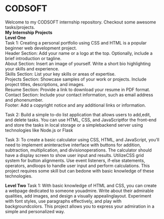 # CODSOFT
Welcome to my CODSOFT internship repository. Checkout some awesome tasks/projects.<br>
<b>My Internship Projects</b><br>
<b>Level One</b><br>
Task 1: Creating a personal portfolio using CSS and HTML is a popular beginner web development project.<br>
Header Section: Add your name or a logo at the top. Optionally, include a brief introduction or tagline.<br>
About Section: Insert an image of yourself. Write a short bio highlighting your skills and experience.<br>
Skills Section: List your key skills or areas of expertise.<br>
Projects Section: Showcase samples of your work or projects. Include project titles, descriptions, and images.<br>
Resume Section: Provide a link to download your resume in PDF format.<br>
Contact Section: Include your contact information, such as email address and phonenumber.<br>
Footer: Add a copyright notice and any additional links or information.<br>

Task 2: Build a simple to-do list application that allows users to add,edit, and delete tasks. You can use HTML, CSS, and JavaScriptfor the front-end and store the tasks in local storage or a simplebackend server using technologies like Node.js or Flask

Task 3: To create a basic calculator using CSS, HTML, and JavaScript, you'll need to implement aninteractive interface with buttons for addition, subtraction, multiplication, and divisionoperations. The calculator should have a display screen to show user input and results. UtilizeCSS grid system for button alignments. Use event listeners, if-else statements, operators, andloops to handle user input and perform calculations. This project requires some skill but can bedone with basic knowledge of these technologies.

<b>Level Two</b>
Task 1: With basic knowledge of HTML and CSS, you can create a webpage dedicated to someone youadmire. Write about their admirable qualities, add images, and design a visually appealinglayout. Experiment with font styles, use paragraphs effectively, and play with backgroundcolors. This project allows you to express your admiration in a simple and personalized way.<br>
